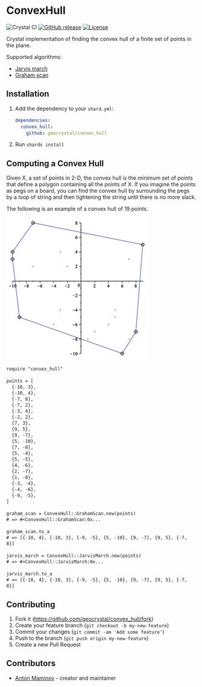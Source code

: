# ConvexHull

![Crystal CI](https://github.com/geocrystal/convex_hull/workflows/Crystal%20CI/badge.svg)
[![GitHub release](https://img.shields.io/github/release/geocrystal/convex_hull.svg)](https://github.com/geocrystal/convex_hull/releases)
[![License](https://img.shields.io/github/license/geocrystal/convex_hull.svg)](https://github.com/geocrystal/convex_hull/blob/master/LICENSE)

Crystal implementation of finding the convex hull of a finite set of points in the plane.

Supported algorithms:

- [Jarvis march](https://en.wikipedia.org/wiki/Gift_wrapping_algorithm)
- [Graham scan](https://en.wikipedia.org/wiki/Graham_scan)

## Installation

1. Add the dependency to your `shard.yml`:

   ```yaml
   dependencies:
     convex_hull:
       github: geocrystal/convex_hull
   ```

2. Run `shards install`

## Computing a Convex Hull

Given X, a set of points in 2-D, the convex hull is the minimum set of points that define a polygon containing all the points of X. If you imagine the points as pegs on a board, you can find the convex hull by surrounding the pegs by a loop of string and then tightening the string until there is no more slack.

The following is an example of a convex hull of 19 points.

![convex hull](/assets/convex.png)

```crystal
require "convex_hull"

points = [
  {-10, 3},
  {-10, 4},
  {-7, 8},
  {-7, 2},
  {-3, 4},
  {-2, 2},
  {7, 3},
  {9, 5},
  {9, -7},
  {5, -10},
  {7, -8},
  {5, -4},
  {5, -5},
  {4, -6},
  {2, -7},
  {1, -8},
  {-3, -4},
  {-4, -6},
  {-9, -5},
]

graham_scan = ConvexHull::GrahamScan.new(points)
# => #<ConvexHull::GrahamScan:0x...

graham_scan.to_a
# => [{-10, 4}, {-10, 3}, {-9, -5}, {5, -10}, {9, -7}, {9, 5}, {-7, 8}]

jarvis_march = ConvexHull::JarvisMarch.new(points)
# => #<ConvexHull::JarvisMarch:0x...

jarvis_march.to_a
# => [{-10, 4}, {-10, 3}, {-9, -5}, {5, -10}, {9, -7}, {9, 5}, {-7, 8}]
```

## Contributing

1. Fork it (<https://github.com/geocrystal/convex_hull/fork>)
2. Create your feature branch (`git checkout -b my-new-feature`)
3. Commit your changes (`git commit -am 'Add some feature'`)
4. Push to the branch (`git push origin my-new-feature`)
5. Create a new Pull Request

## Contributors

- [Anton Maminov](https://github.com/mamantoha) - creator and maintainer
